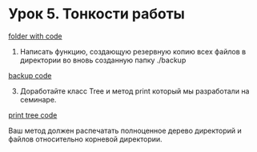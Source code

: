 # Урок 5. Тонкости работы

[folder with code](src/main/java/ru/geekbrains/core/lesson5)

1. Написать функцию, создающую резервную копию всех файлов в директории во вновь созданную папку ./backup
   
[backup code](src/main/java/ru/geekbrains/core/lesson5/BackupCreator.java)

3. Доработайте класс Tree и метод print который мы разработали на семинаре.
   
[print tree code](src/main/java/ru/geekbrains/core/lesson5/Tree.java)

Ваш метод должен распечатать полноценное дерево директорий и файлов относительно корневой директории.

